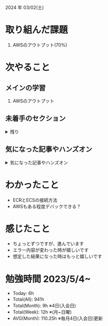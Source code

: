 
2024 年 03/02(土)

# 取り組んだ課題
1. AWSのアウトプット(70%)
 
# 次やること

## メインの学習

1. AWSのアウトプット

## 未着手のセクション

<details>

<summary>残り</summary>

### インフラ側
* 継続的インテグレーション
* Terraform

</details>

## 気になった記事やハンズオン

<details>

<summary>気になった記事やハンズオン</summary>

### Go
1. [古典学派的テストとGoで考える持続可能なアーキテクチャ入門](https://zenn.dev/jy8752/books/73769005e6afa9/viewer/chapter1)
2. [クリーンアーキテクチャ](https://nuits.jp/entry/easiest-clean-architecture-2019-09)
3. [Goにおけるメモリ管理の可視化](https://zenn.dev/kazu1029/articles/38ab3d99ef0de3)

### TS
1. [TypeChallenge](https://github.com/type-challenges/type-challenges/tree/main/questions/00004-easy-pick)

### 低レイヤ

1. [Putting the “You” in CPU](https://cpu.land/)
2. [「プログラマーのためのCPU入門」は入り口として丁度よい！](https://speakerdeck.com/forrep/introduction-to-cpus-for-programmers-is-just-right-f33bb0e0-4242-4f9b-8813-cc830709221b?slide=4)

</details>

# わかったこと

* ECRとECSの接続方法
* AWSもある程度デバックできる？

# 感じたこと

* ちょっとずつですが、進んでいます
* エラー内容が変わった時が嬉しいです
* 想定した結果になった時はもっと嬉しいです

# 勉強時間 2023/5/4~

* Today: 6h
* Total(All): 941h　
* Total(Month): 9h ※4日(入会日)
* Total(Week): 12h ※(月~日曜)
* AVG(Month): 110.25h ※毎月4日(入会日)更新
